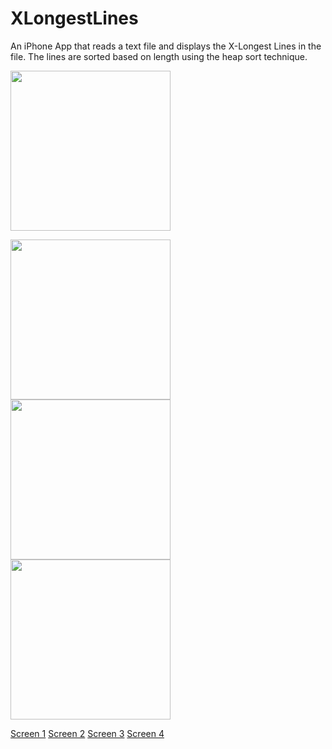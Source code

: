 XLongestLines
=============

An iPhone App that reads a text file and displays the X-Longest Lines in the file. The lines are sorted based on length using the heap sort technique.

<p><img width=256 src="https://raw.github.com/rohitkharat/XLongestLines/master/screenshots/screen2.png"/></p>
<pre><img width=256 src="https://raw.github.com/rohitkharat/XLongestLines/master/screenshots/screen1.png"/>
<img width=256 src="https://raw.github.com/rohitkharat/XLongestLines/master/screenshots/screen3.png"/>
<img width=256 src="https://raw.github.com/rohitkharat/XLongestLines/master/screenshots/screen4.png"/>
</pre>


[Screen 1](screenshots/screen2.png)
[Screen 2](screenshots/screen1.png)
[Screen 3](screenshots/screen3.png)
[Screen 4](screenshots/screen4.png)



